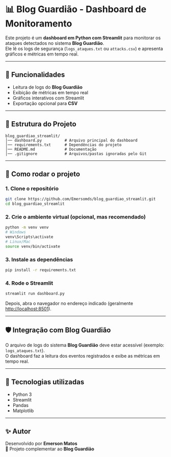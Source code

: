 # 📊 Blog Guardião - Dashboard de Monitoramento

Este projeto é um **dashboard em Python com Streamlit** para monitorar os ataques detectados no sistema **Blog Guardião**.  
Ele lê os logs de segurança (`logs_ataques.txt` ou `attacks.csv`) e apresenta gráficos e métricas em tempo real.

---

## 🚀 Funcionalidades

- Leitura de logs do **Blog Guardião**
- Exibição de métricas em tempo real
- Gráficos interativos com Streamlit
- Exportação opcional para **CSV**

---

## 📂 Estrutura do Projeto

```
blog_guardiao_streamlit/
│── dashboard.py          # Arquivo principal do dashboard
│── requirements.txt      # Dependências do projeto
│── README.md             # Documentação
│── .gitignore            # Arquivos/pastas ignoradas pelo Git
```

---

## 🔧 Como rodar o projeto

### 1. Clone o repositório
```bash
git clone https://github.com/Emersomds/blog_guardiao_streamlit.git
cd blog_guardiao_streamlit
```

### 2. Crie o ambiente virtual (opcional, mas recomendado)
```bash
python -m venv venv
# Windows
venv\Scripts\activate
# Linux/Mac
source venv/bin/activate
```

### 3. Instale as dependências
```bash
pip install -r requirements.txt
```

### 4. Rode o Streamlit
```bash
streamlit run dashboard.py
```

Depois, abra o navegador no endereço indicado (geralmente [http://localhost:8501](http://localhost:8501)).

---

## 🛡 Integração com Blog Guardião

O arquivo de logs do sistema **Blog Guardião** deve estar acessível (exemplo: `logs_ataques.txt`).  
O dashboard faz a leitura dos eventos registrados e exibe as métricas em tempo real.

---

## 📌 Tecnologias utilizadas

- Python 3
- Streamlit
- Pandas
- Matplotlib

---

## ✨ Autor

Desenvolvido por **Emerson Matos**  
📌 Projeto complementar ao **Blog Guardião**
